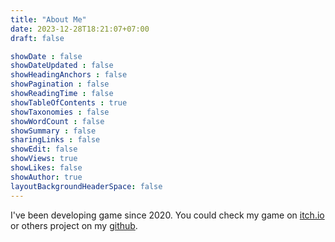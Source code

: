 ```yaml
---
title: "About Me"
date: 2023-12-28T18:21:07+07:00
draft: false

showDate : false
showDateUpdated : false
showHeadingAnchors : false
showPagination : false
showReadingTime : false
showTableOfContents : true
showTaxonomies : false 
showWordCount : false
showSummary : false
sharingLinks : false
showEdit: false
showViews: true
showLikes: false
showAuthor: true
layoutBackgroundHeaderSpace: false
---
```

I've been developing game since 2020. You could check my game on [itch.io](https://hanif012.itch.io) or others project on my [github](https://github.com/hanif012).
